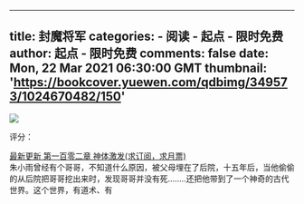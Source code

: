 
---
title: 封魔将军
categories: 
    - 阅读
    - 起点 - 限时免费
author: 起点 - 限时免费
comments: false
date: Mon, 22 Mar 2021 06:30:00 GMT
thumbnail: 'https://bookcover.yuewen.com/qdbimg/349573/1024670482/150'
---

<div>   
<img src="https://bookcover.yuewen.com/qdbimg/349573/1024670482/150" referrerpolicy="no-referrer"><p>评分：</p><a href="https://vipreader.qidian.com/chapter/1024670482/641921976">最新更新  第一百零二章 神体激发(求订阅，求月票)</a><br>
                                                朱小雨曾经有个哥哥，不知道什么原因，被父母埋在了后院，十五年后，当他偷偷的从后院把哥哥挖出来时，发现哥哥并没有死........还把他带到了一个神奇的古代世界。这个世界，有道术、有
                                              
</div>
            